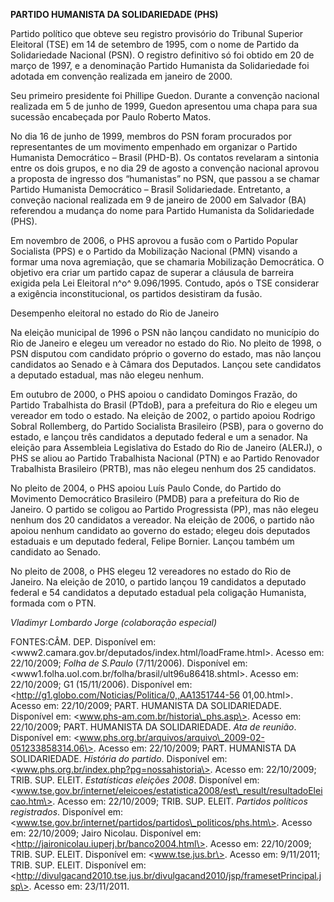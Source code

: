 **PARTIDO HUMANISTA DA SOLIDARIEDADE (PHS)**

Partido político que obteve seu registro provisório do Tribunal Superior
Eleitoral (TSE) em 14 de setembro de 1995, com o nome de Partido da
Solidariedade Nacional (PSN). O registro definitivo só foi obtido em 20
de março de 1997, e a denominação Partido Humanista da Solidariedade foi
adotada em convenção realizada em janeiro de 2000.

Seu primeiro presidente foi Phillipe Guedon. Durante a convenção
nacional realizada em 5 de junho de 1999, Guedon apresentou uma chapa
para sua sucessão encabeçada por Paulo Roberto Matos.

No dia 16 de junho de 1999, membros do PSN foram procurados por
representantes de um movimento empenhado em organizar o Partido
Humanista Democrático – Brasil (PHD-B). Os contatos revelaram a sintonia
entre os dois grupos, e no dia 29 de agosto a convenção nacional aprovou
a proposta de ingresso dos “humanistas” no PSN, que passou a se chamar
Partido Humanista Democrático – Brasil Solidariedade. Entretanto, a
conveção nacional realizada em 9 de janeiro de 2000 em Salvador (BA)
referendou a mudança do nome para Partido Humanista da Solidariedade
(PHS).

Em novembro de 2006, o PHS aprovou a fusão com o Partido Popular
Socialista (PPS) e o Partido da Mobilização Nacional (PMN) visando a
formar uma nova agremiação, que se chamaria Mobilização Democrática. O
objetivo era criar um partido capaz de superar a cláusula de barreira
exigida pela Lei Eleitoral n^o^ 9.096/1995. Contudo, após o TSE
considerar a exigência inconstitucional, os partidos desistiram da
fusão.

Desempenho eleitoral no estado do Rio de Janeiro

Na eleição municipal de 1996 o PSN não lançou candidato no município do
Rio de Janeiro e elegeu um vereador no estado do Rio. No pleito de 1998,
o PSN disputou com candidato próprio o governo do estado, mas não lançou
candidatos ao Senado e à Câmara dos Deputados. Lançou sete candidatos a
deputado estadual, mas não elegeu nenhum.

Em outubro de 2000, o PHS apoiou o candidato Domingos Frazão, do Partido
Trabalhista do Brasil (PTdoB), para a prefeitura do Rio e elegeu um
vereador em todo o estado. Na eleição de 2002, o partido apoiou Rodrigo
Sobral Rollemberg, do Partido Socialista Brasileiro (PSB), para o
governo do estado, e lançou três candidatos a deputado federal e um a
senador. Na eleição para Assembleia Legislativa do Estado do Rio de
Janeiro (ALERJ), o PHS se aliou ao Partido Trabalhista Nacional (PTN) e
ao Partido Renovador Trabalhista Brasileiro (PRTB), mas não elegeu
nenhum dos 25 candidatos.

No pleito de 2004, o PHS apoiou Luís Paulo Conde, do Partido do
Movimento Democrático Brasileiro (PMDB) para a prefeitura do Rio de
Janeiro. O partido se coligou ao Partido Progressista (PP), mas não
elegeu nenhum dos 20 candidatos a vereador. Na eleição de 2006, o
partido não apoiou nenhum candidato ao governo do estado; elegeu dois
deputados estaduais e um deputado federal, Felipe Bornier. Lançou também
um candidato ao Senado.

No pleito de 2008, o PHS elegeu 12 vereadores no estado do Rio de
Janeiro. Na eleição de 2010, o partido lançou 19 candidatos a deputado
federal e 54 candidatos a deputado estadual pela coligação Humanista,
formada com o PTN.

*Vladimyr Lombardo Jorge (colaboração especial)*

FONTES:CÂM. DEP. Disponível em:
\<www2.camara.gov.br/deputados/index.html/loadFrame.html\>. Acesso em:
22/10/2009; *Folha de S.Paulo* (7/11/2006). Disponível em:
\<www1.folha.uol.com.br/folha/brasil/ult96u86418.shtml\>. Acesso em:
22/10/2009; G1 (15/11/2006). Disponível em:
\<http://g1.globo.com/Noticias/Politica/0,,AA1351744-56 01,00.html\>.
Acesso em: 22/10/2009; PART. HUMANISTA DA SOLIDARIEDADE. Disponível em:
\<www.phs-am.com.br/historia\_phs.asp\>. Acesso em: 22/10/2009; PART.
HUMANISTA DA SOLIDARIEDADE. *Ata de reunião*. Disponível em:
\<www.phs.org.br/arquivos/arquivo\_2009-02-051233858314.06\>. Acesso em:
22/10/2009; PART. HUMANISTA DA SOLIDARIEDADE. *História do partido*.
Disponível em: \<www.phs.org.br/index.php?pg=nossahistoria\>. Acesso em:
22/10/2009; TRIB. SUP. ELEIT. *Estatísticas eleições 2008*. Disponível
em:
\<www.tse.gov.br/internet/eleicoes/estatistica2008/est\_result/resultadoEleicao.htm\>.
Acesso em: 22/10/2009; TRIB. SUP. ELEIT. *Partidos políticos
registrados*. Disponível em:
\<www.tse.gov.br/internet/partidos/partidos\_politicos/phs.htm\>. Acesso
em: 22/10/2009; Jairo Nicolau. Disponível em:
\<http://jaironicolau.iuperj.br/banco2004.html\>. Acesso em: 22/10/2009;
TRIB. SUP. ELEIT. Disponível em: \<www.tse.jus.br\>. Acesso em:
9/11/2011; TRIB. SUP. ELEIT. Disponível em:
\<http://divulgacand2010.tse.jus.br/divulgacand2010/jsp/framesetPrincipal.jsp\>.
Acesso em: 23/11/2011.
